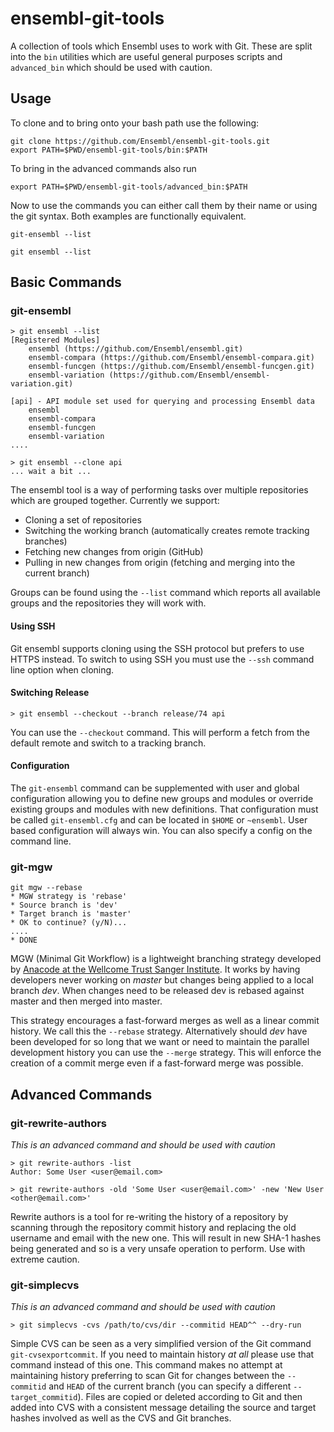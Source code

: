 # ensembl-git-tools

A collection of tools which Ensembl uses to work with Git. These are split into the `bin` utilities which are useful general purposes scripts and `advanced_bin` which should be used with caution.

## Usage

To clone and to bring onto your bash path use the following:

```
git clone https://github.com/Ensembl/ensembl-git-tools.git
export PATH=$PWD/ensembl-git-tools/bin:$PATH
```

To bring in the advanced commands also run
```
export PATH=$PWD/ensembl-git-tools/advanced_bin:$PATH
```

Now to use the commands you can either call them by their name or using the git syntax. Both examples are functionally equivalent.

```
git-ensembl --list

git ensembl --list
```

## Basic Commands

### git-ensembl

```
> git ensembl --list
[Registered Modules]
    ensembl (https://github.com/Ensembl/ensembl.git)
    ensembl-compara (https://github.com/Ensembl/ensembl-compara.git)
    ensembl-funcgen (https://github.com/Ensembl/ensembl-funcgen.git)
    ensembl-variation (https://github.com/Ensembl/ensembl-variation.git)

[api] - API module set used for querying and processing Ensembl data
	ensembl
	ensembl-compara
	ensembl-funcgen
	ensembl-variation
....

> git ensembl --clone api
... wait a bit ...
```

The ensembl tool is a way of performing tasks over multiple repositories which are grouped together. Currently we support:

- Cloning a set of repositories
- Switching the working branch (automatically creates remote tracking branches)
- Fetching new changes from origin (GitHub)
- Pulling in new changes from origin (fetching and merging into the current branch)

Groups can be found using the `--list` command which reports all available groups and the repositories they will work with.

#### Using SSH

Git ensembl supports cloning using the SSH protocol but prefers to use HTTPS instead. To switch to using SSH you must use the `--ssh` command line option when cloning.

#### Switching Release

```
> git ensembl --checkout --branch release/74 api
```

You can use the `--checkout` command. This will perform a fetch from the default remote and switch to a tracking branch.

#### Configuration

The `git-ensembl` command can be supplemented with user and global configuration allowing you to define new groups and modules or override existing groups and modules with new definitions. That configuration must be called `git-ensembl.cfg` and can be located in `$HOME` or `~ensembl`. User based configuration will always win. You can also specify a config on the command line.

### git-mgw

```
git mgw --rebase
* MGW strategy is 'rebase'
* Source branch is 'dev'
* Target branch is 'master'
* OK to continue? (y/N)...
....
* DONE
```

MGW (Minimal Git Workflow) is a lightweight branching strategy developed by [Anacode at the Wellcome Trust Sanger Institute](http://github.com/Anacode). It works by having developers never working on *master* but changes being applied to a local branch *dev*. When changes need to be released dev is rebased against master and then merged into master. 

This strategy encourages a fast-forward merges as well as a linear commit history. We call this the `--rebase` strategy. Alternatively should *dev* have been developed for so long that we want or need to maintain the parallel development history you can use the `--merge` strategy. This will enforce the creation of a commit merge even if a fast-forward merge was possible.

## Advanced Commands

### git-rewrite-authors

*This is an advanced command and should be used with caution*

```
> git rewrite-authors -list
Author: Some User <user@email.com>

> git rewrite-authors -old 'Some User <user@email.com>' -new 'New User <other@email.com>'
```

Rewrite authors is a tool for re-writing the history of a repository by scanning through the repository commit history and replacing the old username and email with the new one. This will result in new SHA-1 hashes being generated and so is a very unsafe operation to perform. Use with extreme caution.

### git-simplecvs

*This is an advanced command and should be used with caution*

```
> git simplecvs -cvs /path/to/cvs/dir --commitid HEAD^^ --dry-run
```

Simple CVS can be seen as a very simplified version of the Git command `git-cvsexportcommit`. If you need to maintain history *at all* please use that command instead of this one. This command makes no attempt at maintaining history preferring to scan Git for changes between the `--commitid` and `HEAD` of the current branch (you can specify a different `--target_commitid`). Files are copied or deleted according to Git and then added into CVS with a consistent message detailing the source and target hashes involved as well as the CVS and Git branches.
